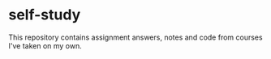 # self-study

This repository contains assignment answers, notes and code from courses I've taken on my own. 

